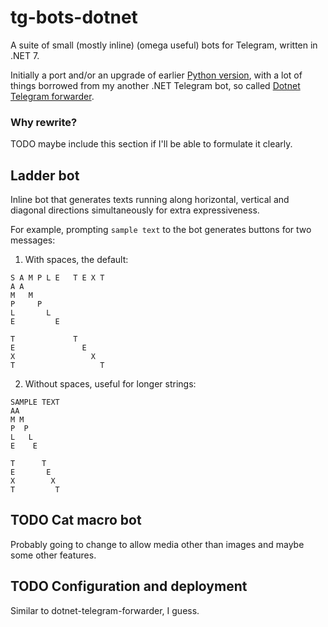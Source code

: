 # tg-bots-dotnet
A suite of small (mostly inline) (omega useful) bots for Telegram, written in .NET 7.

Initially a port and/or an upgrade of earlier [Python version](https://github.com/bnfour/tg-bots), with a lot of things borrowed from my another .NET Telegram bot, so called [Dotnet Telegram forwarder](https://github.com/bnfour/dotnet-telegram-forwarder).

### Why rewrite?
TODO maybe include this section if I'll be able to formulate it clearly.

## Ladder bot
Inline bot that generates texts running along horizontal, vertical and diagonal directions simultaneously for extra expressiveness.

For example, prompting `sample text` to the bot generates buttons for two messages:
1. With spaces, the default:
```
S A M P L E   T E X T
A A
M   M
P     P
L       L
E         E

T             T
E               E
X                 X
T                   T
```

2. Without spaces, useful for longer strings:
```
SAMPLE TEXT
AA
M M
P  P
L   L
E    E

T      T
E       E
X        X
T         T
```

## TODO Cat macro bot
Probably going to change to allow media other than images and maybe some other features.

## TODO Configuration and deployment
Similar to dotnet-telegram-forwarder, I guess.
